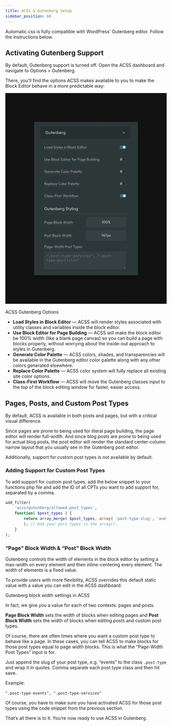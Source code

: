 ```yaml
---
title: ACSS & Gutenberg Setup
sidebar_position: 60
---
```


Automatic.css is fully compatible with WordPress’ Gutenberg editor. Follow the instructions below.

## Activating Gutenberg Support

By default, Gutenberg support is turned off. Open the ACSS dashboard and navigate to Options > Gutenberg.

There, you’ll find the options ACSS makes available to you to make the Block Editor behave in a more predictable way:

![The panel with Gutenberg-related options in the AutomaticCSS dashboard](img/acss-gutenberg-switches-v3.3-783x1024.webp)

ACSS Gutenberg Options

- **Load Styles in Block Editor** — ACSS will render styles associated with utility classes and variables inside the block editor.
- **Use Block Editor for Page Building** — ACSS will make the block editor be 100% width (like a blank page canvas) so you can build a page with blocks properly, without worrying about the inside-out approach to styles in Gutenberg.
- **Generate Color Palette** — ACSS colors, shades, and transparencies will be available in the Gutenberg editor color palette along with any other colors generated elsewhere.
- **Replace Color Palette** — ACSS color system will fully replace all existing site color options.
- **Class-First Workflow** — ACSS will move the Gutenberg classes input to the top of the block editing window for faster, easier access.

## Pages, Posts, and Custom Post Types

By default, ACSS is available in both posts and pages, but with a critical visual difference.

Since pages are prone to being used for literal page building, the page editor will render full-width. And since blog posts are prone to being used for actual blog posts, the post editor will render the standard center-column narrow layout that you usually see in the Gutenberg post editor.

Additionally, support for custom post types is not available by default.

### Adding Support for Custom Post Types

To add support for custom post types, add the below snippet to your functions.php file and add the ID of all CPTs you want to add support for, separated by a comma.

```PHP
add_filter(
    'acss/gutenberg/allowed_post_types',
    function( $post_types ) {
        return array_merge( $post_types, array( 'post-type-slug', 'another-slug' )
        ); // Add your post types in the array().
    }
);
```

### “Page” Block Width & “Post” Block Width

Gutenberg controls the width of elements in the block editor by setting a max-width on every element and then inline-centering every element. The width of elements is a fixed value.

To provide users with more flexibility, ACSS overrides this default static value with a value you can edit in the ACSS dashboard:

Gutenberg block width settings in ACSS

In fact, we give you a value for each of two contexts: pages and posts.

**Page Block Width** sets the width of blocks when editing pages and **Post Block Width** sets the width of blocks when editing posts and custom post types.

Of course, there are often times where you want a custom post type to behave like a page. In these cases, you can tell ACSS to make blocks for those post types equal to page width blocks. This is what the “Page-Width Post Types” input is for.

Just append the slug of your post type, e.g. “events” to the class `.post-type` and wrap it in quotes. Comma separate each post type class and then hit save.

Example:

`".post-type-events", ".post-type-services"`

Of course, you have to make sure you have activated ACSS for those post types using the code snippet from the previous section.

That’s all there is to it. You’re now ready to use ACSS in Gutenberg.
